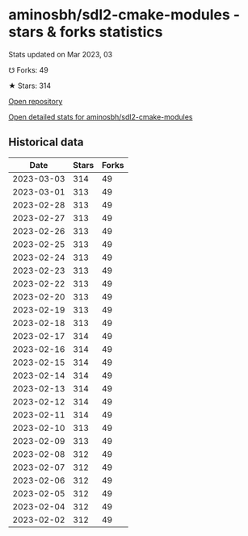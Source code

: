 # aminosbh/sdl2-cmake-modules - stars & forks statistics

Stats updated on Mar 2023, 03

☋ Forks: 49

★ Stars: 314

[Open repository](https://github.com/aminosbh/sdl2-cmake-modules)

[Open detailed stats for aminosbh/sdl2-cmake-modules](https://reviewgithub.com/rep/aminosbh/sdl2-cmake-modules)

## Historical data
| Date | Stars | Forks |
|------|-------|-------|
| 2023-03-03 | 314 | 49 | 
| 2023-03-01 | 313 | 49 | 
| 2023-02-28 | 313 | 49 | 
| 2023-02-27 | 313 | 49 | 
| 2023-02-26 | 313 | 49 | 
| 2023-02-25 | 313 | 49 | 
| 2023-02-24 | 313 | 49 | 
| 2023-02-23 | 313 | 49 | 
| 2023-02-22 | 313 | 49 | 
| 2023-02-20 | 313 | 49 | 
| 2023-02-19 | 313 | 49 | 
| 2023-02-18 | 313 | 49 | 
| 2023-02-17 | 314 | 49 | 
| 2023-02-16 | 314 | 49 | 
| 2023-02-15 | 314 | 49 | 
| 2023-02-14 | 314 | 49 | 
| 2023-02-13 | 314 | 49 | 
| 2023-02-12 | 314 | 49 | 
| 2023-02-11 | 314 | 49 | 
| 2023-02-10 | 313 | 49 | 
| 2023-02-09 | 313 | 49 | 
| 2023-02-08 | 312 | 49 | 
| 2023-02-07 | 312 | 49 | 
| 2023-02-06 | 312 | 49 | 
| 2023-02-05 | 312 | 49 | 
| 2023-02-04 | 312 | 49 | 
| 2023-02-02 | 312 | 49 | 

